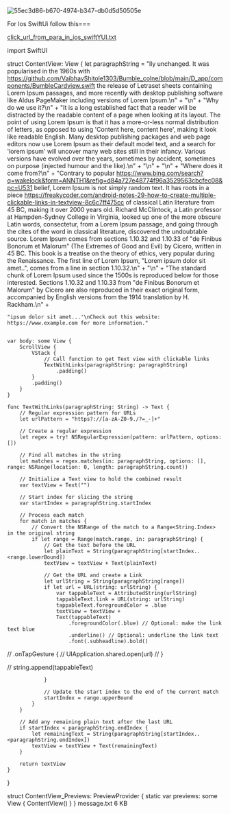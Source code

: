 
![55ec3d86-b670-4974-b347-db0d5d50505e](https://github.com/VaibhavShitole1303/urlDetectionInLongString_Android_Kotlin/assets/116602594/752cda80-2369-4f7d-91e2-e04ecb46c3d5)

For Ios SwiftUi 
follow this===

[click_url_from_para_in_ios_swiftYUI.txt](https://github.com/VaibhavShitole1303/urlDetectionInLongString_Android_Kotlin/files/14946118/click_url_from_para_in_ios_swiftYUI.txt)


import SwiftUI

struct ContentView: View {
    let paragraphString = "lly unchanged. It was popularised in the 1960s with https://github.com/VaibhavShitole1303/Bumble_colne/blob/main/D_app/components/BumbleCardview.swift the release of Letraset sheets containing Lorem Ipsum passages, and more recently with desktop publishing software like Aldus PageMaker including versions of Lorem Ipsum.\n" +
    "\n" +
    "Why do we use it?\n" +
    "It is a long established fact that a reader will be distracted by the readable content of a page when looking at its layout. The point of using Lorem Ipsum is that it has a more-or-less normal distribution of letters, as opposed to using 'Content here, content here', making it look like readable English. Many desktop publishing packages and web page editors now use Lorem Ipsum as their default model text, and a search for 'lorem ipsum' will uncover many web sites still in their infancy. Various versions have evolved over the years, sometimes by accident, sometimes on purpose (injected humour and the like).\n" +
    "\n" +
    "\n" +
    "Where does it come from?\n" +
    "Contrary to popular https://www.bing.com/search?q=wakelock&form=ANNTH1&refig=d84a727e48774f96a3529563cbcfec08&pc=U531 belief, Lorem Ipsum is not simply random text. It has roots in a piece https://freakycoder.com/android-notes-29-how-to-create-multiple-clickable-links-in-textview-8c6c7ff475cc of classical Latin literature from 45 BC, making it over 2000 years old. Richard McClintock, a Latin professor at Hampden-Sydney College in Virginia, looked up one of the more obscure Latin words, consectetur, from a Lorem Ipsum passage, and going through the cites of the word in classical literature, discovered the undoubtable source. Lorem Ipsum comes from sections 1.10.32 and 1.10.33 of \"de Finibus Bonorum et Malorum\" (The Extremes of Good and Evil) by Cicero, written in 45 BC. This book is a treatise on the theory of ethics, very popular during the Renaissance. The first line of Lorem Ipsum, \"Lorem ipsum dolor sit amet..\", comes from a line in section 1.10.32.\n" +
    "\n" +
    "The standard chunk of Lorem Ipsum used since the 1500s is reproduced below for those interested. Sections 1.10.32 and 1.10.33 from \"de Finibus Bonorum et Malorum\" by Cicero are also reproduced in their exact original form, accompanied by English versions from the 1914 translation by H. Rackham.\n" +

    "ipsum dolor sit amet...'\nCheck out this website: https://www.example.com for more information."


    var body: some View {
        ScrollView {
            VStack {
                // Call function to get Text view with clickable links
                TextWithLinks(paragraphString: paragraphString)
                    .padding()
            }
            .padding()
        }
    }
    
    func TextWithLinks(paragraphString: String) -> Text {
        // Regular expression pattern for URLs
        let urlPattern = "https?://[a-zA-Z0-9./?=_-]+"
        
        // Create a regular expression
        let regex = try! NSRegularExpression(pattern: urlPattern, options: [])
        
        // Find all matches in the string
        let matches = regex.matches(in: paragraphString, options: [], range: NSRange(location: 0, length: paragraphString.count))
        
        // Initialize a Text view to hold the combined result
        var textView = Text("")
        
        // Start index for slicing the string
        var startIndex = paragraphString.startIndex
        
        // Process each match
        for match in matches {
            // Convert the NSRange of the match to a Range<String.Index> in the original string
            if let range = Range(match.range, in: paragraphString) {
                // Get the text before the URL
                let plainText = String(paragraphString[startIndex..<range.lowerBound])
                textView = textView + Text(plainText)
                
                // Get the URL and create a Link
                let urlString = String(paragraphString[range])
                if let url = URL(string: urlString) {
                    var tappableText = AttributedString(urlString)
                    tappableText.link = URL(string: urlString)
                    tappableText.foregroundColor = .blue
                    textView = textView +
                    Text(tappableText)
                        .foregroundColor(.blue) // Optional: make the link text blue
                        .underline() // Optional: underline the link text
                        .font(.subheadline).bold()
                    
//                        .onTapGesture {
//                            UIApplication.shared.open(url)
//                        }
     
                  

//                    string.append(tappableText)

                }
                
                // Update the start index to the end of the current match
                startIndex = range.upperBound
            }
        }
        
        // Add any remaining plain text after the last URL
        if startIndex < paragraphString.endIndex {
            let remainingText = String(paragraphString[startIndex..<paragraphString.endIndex])
            textView = textView + Text(remainingText)
        }
        
        return textView
    }
}

struct ContentView_Previews: PreviewProvider {
    static var previews: some View {
        ContentView()
    }
}
message.txt
6 KB
